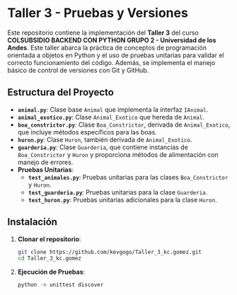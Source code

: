 # Taller 3 - Pruebas y Versiones

Este repositorio contiene la implementación del **Taller 3** del curso **COLSUBSIDIO BACKEND CON PYTHON GRUPO 2 - Universidad de los Andes**. Este taller abarca la práctica de conceptos de programación orientada a objetos en Python y el uso de pruebas unitarias para validar el correcto funcionamiento del código. Además, se implementa el manejo básico de control de versiones con Git y GitHub.

## Estructura del Proyecto

- **`animal.py`**: Clase base `Animal` que implementa la interfaz `IAnimal`.
- **`animal_exotico.py`**: Clase `Animal_Exotico` que hereda de `Animal`.
- **`boa_constrictor.py`**: Clase `Boa_Constrictor`, derivada de `Animal_Exotico`, que incluye métodos específicos para las boas.
- **`huron.py`**: Clase `Huron`, también derivada de `Animal_Exotico`.
- **`guarderia.py`**: Clase `Guarderia`, que contiene instancias de `Boa_Constrictor` y `Huron` y proporciona métodos de alimentación con manejo de errores.
- **Pruebas Unitarias**:
  - **`test_animales.py`**: Pruebas unitarias para las clases `Boa_Constrictor` y `Huron`.
  - **`test_guarderia.py`**: Pruebas unitarias para la clase `Guarderia`.
  - **`test_huron.py`**: Pruebas unitarias adicionales para la clase `Huron`.

## Instalación

1. **Clonar el repositorio**:
   ```bash
   git clone https://github.com/kevgogo/Taller_3_kc.gomez.git
   cd Taller_3_kc.gomez

2. **Ejecución de Pruebas**:
   ```bash
   python -m unittest discover
